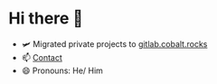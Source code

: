 # Hi there 👋

- 🛩️ Migrated private projects to [gitlab.cobalt.rocks](https://gitlab.cobalt.rocks/cobalt)
- 📫 [Contact](https://cobalt.rocks)
- 😄 Pronouns: He/ Him
